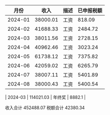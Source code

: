 | 月份    | 收入     | 描述 | 已申报税额 |
| ------- | -------- | ---- | ---------- |
| 2024-01 | 38000.01 | 工资 | 818.09     |
| 2024-02 | 41688.33 | 工资 | 2484.72    |
| 2024-03 | 38011.56 | 工资 | 2728.15    |
| 2024-04 | 40962.46 | 工资 | 3023.24    |
| 2024-05 | 61738.12 | 工资 | 7375.82    |
| 2024-06 | 42059.02 | 工资 | 6265.79    |
| 2024-07 | 38007.11 | 工资 | 5401.89    |
| 2024-08 | 38000.43 | 工资 | 5400.54    |

| 2024-03 | 114021.03 | 年终奖 | 8882.1 |

收入合计 452488.07
税额合计 42380.34
